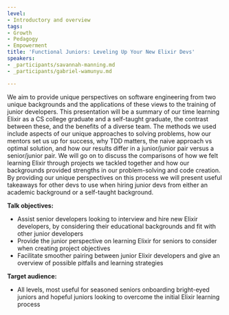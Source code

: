 ```yaml
---
level:
- Introductory and overview
tags:
- Growth
- Pedagogy
- Empowerment
title: 'Functional Juniors: Leveling Up Your New Elixir Devs'
speakers:
- _participants/savannah-manning.md
- _participants/gabriel-wamunyu.md

---
```

We aim to provide unique perspectives on software engineering from two unique backgrounds and the applications of these views to the training of junior developers. This presentation will be a summary of our time learning Elixir as a CS college graduate and a self-taught graduate, the contrast between these, and the benefits of a diverse team.
The methods we used include aspects of our unique approaches to solving problems, how our mentors set us up for success, why TDD matters, the naive approach vs optimal solution, and how our results differ in a junior/junior pair versus a senior/junior pair. We will go on to discuss the comparisons of how we felt learning Elixir through projects we tackled together and how our backgrounds provided strengths in our problem-solving and code creation. By providing our unique perspectives on this process we will present useful takeaways for other devs to use when hiring junior devs from either an academic background or a self-taught background.

**Talk objectives:**
* Assist senior developers looking to interview and hire new Elixir developers, by considering their educational backgrounds and fit with other junior developers
* Provide the junior perspective on learning Elixir for seniors to consider when creating project objectives
* Facilitate smoother pairing between junior Elixir developers and give an overview of possible pitfalls and learning strategies

**Target audience:**
* All levels, most useful for seasoned seniors onboarding bright-eyed juniors and hopeful juniors looking to overcome the initial Elixir learning process